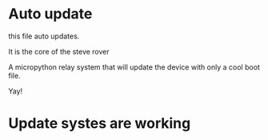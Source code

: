 # Auto update

this file auto updates. 

It is the core of the steve rover  

A micropython relay system that will update the device with only a cool boot file.

Yay!

# Update systes are working

